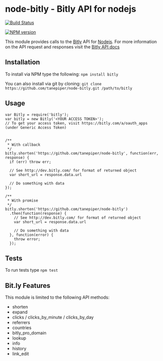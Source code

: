 node-bitly - Bitly API for nodejs
====================

[![Build Status](https://secure.travis-ci.org/tanepiper/node-bitly.png)](http://travis-ci.org/tanepiper/node-bitly)

[![NPM version](https://badge.fury.io/js/bitly.png)](http://badge.fury.io/js/bitly)

This module provides calls to the [Bitly](http://bitly.com) API for [Nodejs](http://nodejs.org).
For more information on the API request and responses visit the [Bitly API docs](http://code.google.com/p/bitly-api/wiki/ApiDocumentation)

Installation
------------
To install via NPM type the following: `npm install bitly`

You can also install via git by cloning: `git clone https://github.com/tanepiper/node-bitly.git /path/to/bitly`

Usage
-----
    var Bitly = require('bitly');
    var bitly = new Bitly('<YOUR ACCESS TOKEN>');
    // To get your access token, visit https://bitly.com/a/oauth_apps (under Generic Access Token)

    
    /**
     * With callback
     */
    bitly.shorten('https://github.com/tanepiper/node-bitly', function(err, response) {
      if (err) throw err;

      // See http://dev.bitly.com/ for format of returned object
      var short_url = response.data.url

      // Do something with data
    });
    
    /**
     * With promise
     */
    bitly.shorten('https://github.com/tanepiper/node-bitly')
      .then(function(response) {
        // See http://dev.bitly.com/ for format of returned object
        var short_url = response.data.url

        // Do something with data
      }, function(error) {
        throw error;
      });

Tests
-----
To run tests type `npm test`

Bit.ly Features
---------------
This module is limited to the following API methods:

* shorten
* expand
* clicks / clicks_by_minute / clicks_by_day
* referrers
* countries
* bitly_pro_domain
* lookup
* info
* history
* link_edit
